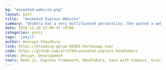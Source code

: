 ```yaml
---
bg: "animated-website.png"
layout: post
title:  "Animated Express Website"
summary: "Shubhra has a very multifaceted personality. She wanted a website that captured all parts of her life and gave the viewer an immersive experience. This website is a work in progress and includes animations. It is built on Node.js using the Express framework as well as Handlebars for a templating engine. For design it uses Sass with Compass. Grunt/Gulp both are used as build tools and the website is curently deployed on Heroku. Landing and About pages are available for view."
date: 2016-11-28 23:09:47 +0700
categories: posts
tags: 'jekyll'
author: Anusuya Choudhury
link: https://blooming-gorge-66083.herokuapp.com/
code: https://github.com/arc6789/animated-express-handlebars
roles: Design, Development
tools: Node.js, Express framework, Handlebars, Sass with Compass, Grunt and Gulp (for build), Heroku (for deployment)
---
```


